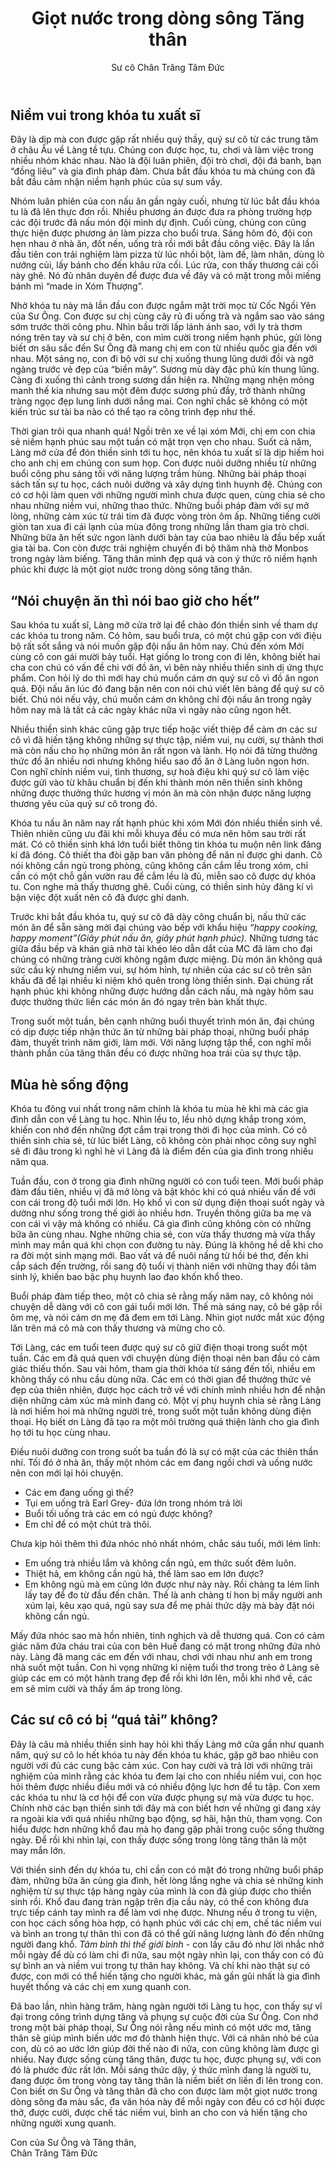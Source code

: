 ﻿---
title: Giọt nước trong dòng sông Tăng thân
author: Sư cô Chân Trăng Tâm Đức
---

## Niềm vui trong khóa tu xuất sĩ

Đây là dịp mà con được gặp rất nhiều quý thầy, quý sư cô từ các trung tâm ở châu Âu về Làng tề tựu. Chúng con được học, tu, chơi và làm việc trong nhiều nhóm khác nhau. Nào là đội luân phiên, đội trò chơi, đội đá banh, bạn “đồng liêu” và gia đình pháp đàm. Chưa bắt đầu khóa tu mà chúng con đã bắt đầu cảm nhận niềm hạnh phúc của sự sum vầy.

Nhóm luân phiên của con nấu ăn gần ngày cuối, nhưng từ lúc bắt đầu khóa tu là đã lên thực đơn rồi. Nhiều phương án được đưa ra phòng trường hợp các đội trước đã nấu món đội mình dự định. Cuối cùng, chúng con cũng thực hiện được phương án làm pizza cho buổi trưa. Sáng hôm đó, đội con hẹn nhau ở nhà ăn, đốt nến, uống trà rồi mới bắt đầu công việc. Đây là lần đầu tiên con trải nghiệm làm pizza từ lúc nhồi bột, làm đế, làm nhân, dùng lò nướng củi, lấy bánh cho đến khâu rửa cối. Lúc rửa, con thấy thương cái cối này ghê. Nó đủ nhân duyên để được đưa về đây và có mặt trong mỗi miếng bánh mì “made in Xóm Thượng”.

Nhờ khóa tu này mà lần đầu con được ngắm mặt trời mọc từ Cốc Ngồi Yên của Sư Ông. Con được sư chị cùng cây rủ đi uống trà và ngắm sao vào sáng sớm trước thời công phu. Nhìn bầu trời lấp lánh ánh sao, với ly trà thơm nóng trên tay và sư chị ở bên, con mỉm cười trong niềm hạnh phúc, gửi lòng biết ơn sâu sắc đến Sư Ông đã mang chị em con từ nhiều quốc gia đến với nhau. Một sáng nọ, con đi bộ với sư chị xuống thung lũng dưới đồi và ngỡ ngàng trước vẻ đẹp của “biển mây”. Sương mù dày đặc phủ kín thung lũng. Càng đi xuống thì cảnh trong sương dần hiện ra. Những mạng nhện mỏng manh thế kia nhưng sau một đêm được sương phủ đầy, trở thành những tràng ngọc đẹp lung linh dưới nắng mai. Con nghĩ chắc sẽ không có một kiến trúc sư tài ba nào có thể tạo ra công trình đẹp như thế. 

Thời gian trôi qua nhanh quá! Ngồi trên xe về lại xóm Mới, chị em con chia sẻ niềm hạnh phúc sau một tuần có mặt trọn vẹn cho nhau. Suốt cả năm, Làng mở cửa để đón thiền sinh tới tu học, nên khóa tu xuất sĩ là dịp hiếm hoi cho anh chị em chúng con sum họp. Con được nuôi dưỡng nhiều từ những buổi công phu sáng tối với năng lượng trầm hùng. Những bài pháp thoại sách tấn sự tu học, cách nuôi dưỡng và xây dựng tình huynh đệ. Chúng con có cơ hội làm quen với những người mình chưa được quen, cùng chia sẻ cho nhau những niềm vui, những thao thức. Những buổi pháp đàm với sự mở lòng, những cảm xúc từ trái tim đã được vòng tròn ôm ấp. Những tiếng cười giòn tan xua đi cái lạnh của mùa đông trong những lần tham gia trò chơi. Những bữa ăn hết sức ngon lành dưới bàn tay của bao nhiêu là đầu bếp xuất gia tài ba. Con còn được trải nghiệm chuyến đi bộ thăm nhà thờ Monbos trong ngày làm biếng. Tăng thân mình đẹp quá và con ý thức rõ niềm hạnh phúc khi được là một giọt nước trong dòng sông tăng thân.

## “Nói chuyện ăn thì nói bao giờ cho hết”

Sau khóa tu xuất sĩ, Làng mở cửa trở lại để chào đón thiền sinh về tham dự các khóa tu trong năm. Có hôm, sau buổi trưa, có một chú gặp con với điệu bộ rất sốt sắng và nói muốn gặp đội nấu ăn hôm nay. Chú đến xóm Mới cùng cô con gái mười bảy tuổi. Hạt giống lo trong con đi lên, không biết hai cha con chú có vấn đề chi với đồ ăn, vì bên này nhiều thiền sinh dị ứng thực phẩm. Con hỏi lý do thì mới hay chú muốn cám ơn quý sư cô vì đồ ăn ngon quá. Đội nấu ăn lúc đó đang bận nên con nói chú viết lên bảng để quý sư cô biết. Chú nói nếu vậy, chú muốn cám ơn không chỉ đội nấu ăn trong ngày hôm nay mà là tất cả các ngày khác nữa vì ngày nào cũng ngon hết. 

Nhiều thiền sinh khác cũng gặp trực tiếp hoặc viết thiệp để cảm ơn các sư cô vì đã hiến tặng không những sự thực tập, niềm vui, nụ cười, sự thảnh thơi mà còn nấu cho họ những món ăn rất ngon và lành. Họ nói đã từng thưởng thức đồ ăn nhiều nơi nhưng không hiểu sao đồ ăn ở Làng luôn ngon hơn. Con nghĩ chính niềm vui, tình thương, sự hoà điệu khi quý sư cô làm việc được gửi vào từ khâu chuẩn bị đến khi thành món nên thiền sinh không những được thưởng thức hương vị món ăn mà còn nhận được năng lượng thương yêu của quý sư cô trong đó.

Khóa tu nấu ăn năm nay rất hạnh phúc khi xóm Mới đón nhiều thiền sinh về. Thiên nhiên cũng ưu đãi khi mỗi khuya đều có mưa nên hôm sau trời rất mát. Có cô thiền sinh khá lớn tuổi biết thông tin khóa tu muộn nên link đăng kí đã đóng. Cô thiết tha đòi gặp ban văn phòng để năn nỉ được ghi danh. Cô nói không cần ngủ trong phòng, cũng không cần cắm lều trong xóm, chỉ cần có một chỗ gần vườn rau để cắm lều là đủ, miễn sao cô được dự khóa tu. Con nghe mà thấy thương ghê. Cuối cùng, có thiền sinh hủy đăng kí vì bận việc đột xuất nên cô đã được ghi danh. 

Trước khi bắt đầu khóa tu, quý sư cô đã dày công chuẩn bị, nấu thử các món ăn để sẵn sàng mời đại chúng vào bếp với khẩu hiệu *“happy cooking, happy moment”(Giây phút nấu ăn, giây phút hạnh phúc).* Những tương tác giữa đầu bếp và khán giả nhờ tài khéo léo dẫn dắt của MC đã làm cho đại chúng có những tràng cười không ngậm được miệng. Dù món ăn không quá sức cầu kỳ nhưng niềm vui, sự hóm hỉnh, tự nhiên của các sư cô trên sân khấu đã để lại nhiều kỉ niệm khó quên trong lòng thiền sinh. Đại chúng rất hạnh phúc khi không những được hướng dẫn cách nấu, mà ngày hôm sau được thưởng thức liền các món ăn đó ngay trên bàn khất thực.

Trong suốt một tuần, bên cạnh những buổi thuyết trình món ăn, đại chúng có dịp được tiếp nhận thức ăn từ những bài pháp thoại, những buổi pháp đàm, thuyết trình năm giới, làm mới. Với năng lượng tập thể, con nghĩ mỗi thành phần của tăng thân đều có được những hoa trái của sự thực tập.

## Mùa hè sống động

Khóa tu đông vui nhất trong năm chính là khóa tu mùa hè khi mà các gia đình dẫn con về Làng tu học. Nhìn lều to, lều nhỏ dựng khắp trong xóm, khiến con nhớ đến những đợt cắm trại trong thời đi học của mình. Có cô thiền sinh chia sẻ, từ lúc biết Làng, cô không còn phải nhọc công suy nghĩ sẽ đi đâu trong kì nghỉ hè vì Làng đã là điểm đến của gia đình trong nhiều năm qua.

Tuần đầu, con ở trong gia đình những người có con tuổi teen. Mới buổi pháp đàm đầu tiên, nhiều vị đã mở lòng và bật khóc khi có quá nhiều vấn đề với con cái trong độ tuổi mới lớn. Họ khổ vì con sử dụng điện thoại suốt ngày và dường như sống trong thế giới ảo nhiều hơn. Truyền thông giữa ba mẹ và con cái vì vậy mà không có nhiều. Cả gia đình cũng không còn có những bữa ăn cùng nhau. Nghe những chia sẻ, con vừa thấy thương mà vừa thấy mình may mắn quá khi chọn con đường tu này. Đúng là không hề dễ khi cho ra đời một sinh mạng mới. Bao vất vả để nuôi nấng từ hồi bé thơ, đến khi cắp sách đến trường, rồi sang độ tuổi vị thành niên với những thay đổi tâm sinh lý, khiến bao bậc phụ huynh lao đao khốn khổ theo.

Buổi pháp đàm tiếp theo, một cô chia sẻ rằng mấy năm nay, cô không nói chuyện dễ dàng với cô con gái tuổi mới lớn. Thế mà sáng nay, cô bé gặp rồi ôm mẹ, và nói cám ơn mẹ đã đem em tới Làng. Nhìn giọt nước mắt xúc động lăn trên má cô mà con thấy thương và mừng cho cô. 

Tới Làng, các em tuổi teen được quý sư cô giữ điện thoại trong suốt một tuần. Các em đã quá quen với chuyện dùng điện thoại nên ban đầu có cảm giác thiếu thốn. Sau vài hôm, tham gia thời khóa từ sáng đến tối, nhiều em không thấy có nhu cầu dùng nữa. Các em có thời gian để thưởng thức vẻ đẹp của thiên nhiên, được học cách trở về với chính mình nhiều hơn để nhận diện những cảm xúc mà mình đang có. Một vị phụ huynh chia sẻ rằng Làng là nơi hiếm hoi mà những người trẻ, trong suốt một tuần không dùng điện thoại. Họ biết ơn Làng đã tạo ra một môi trường quá thiện lành cho gia đình họ tới tu học cùng nhau.

Điều nuôi dưỡng con trong suốt ba tuần đó là sự có mặt của các thiên thần nhí. Tối đó ở nhà ăn, thấy một nhóm các em đang ngồi chơi và uống nước nên con mới lại hỏi chuyện. 

- Các em đang uống gì thế?
- Tụi em uống trà Earl Grey- đứa lớn trong nhóm trả lời
- Buổi tối uống trà các em có ngủ được không?
- Em chỉ để có một chút trà thôi.

Chưa kịp hỏi thêm thì đứa nhóc nhỏ nhất nhóm, chắc sáu tuổi, mới lém lỉnh:

- Em uống trà nhiều lắm và không cần ngủ, em thức suốt đêm luôn.
- Thiệt hả, em không cần ngủ hả, thế làm sao em lớn được?
- Em không ngủ mà em cũng lớn được như này này. Rồi chàng ta lém lỉnh lấy tay để đo từ đầu đến chân. Thế là anh chàng tí hon bị mấy người anh xúm lại, kêu xạo quá, ngủ say sưa để mẹ phải thức dậy mà bày đặt nói không cần ngủ.

Mấy đứa nhóc sao mà hồn nhiên, tinh nghịch và dễ thương quá. Con có cảm giác năm đứa cháu trai của con bên Huế đang có mặt trong những đứa nhỏ này. Làng đã mang các em đến với nhau, chơi với nhau như anh em trong nhà suốt một tuần. Con hi vọng những kỉ niệm tuổi thơ trong trẻo ở Làng sẽ giúp các em có một hành trang đẹp để rồi khi lớn lên, mỗi khi nhớ về, các em sẽ mỉm cười và thấy ấm áp trong lòng.

## Các sư cô có bị “quá tải” không?

Đây là câu mà nhiều thiền sinh hay hỏi khi thấy Làng mở cửa gần như quanh năm, quý sư cô lo hết khóa tu này đến khóa tu khác, gặp gỡ bao nhiêu con người với đủ các cung bậc cảm xúc. Con hay cười và trả lời với những trải nghiệm của mình rằng các khóa tu đem lại cho con nhiều niềm vui, con học hỏi thêm được nhiều điều mới và có nhiều động lực hơn để tu tập. Con xem các khóa tu như là cơ hội để con vừa được phụng sự mà vừa được tu học. Chính nhờ các bạn thiền sinh tới đây mà con biết hơn về những gì đang xảy ra ngoài kia với quá nhiều những bạo động, sợ hãi, hận thù, tham vọng. Con hiểu được hơn những khổ đau mà họ đang gặp phải trong cuộc sống thường ngày. Để rồi khi nhìn lại, con thấy được sống trong lòng tăng thân là một may mắn lớn. 

Với thiền sinh đến dự khóa tu, chỉ cần con có mặt đó trong những buổi pháp đàm, những bữa ăn cùng gia đình, hết lòng lắng nghe và chia sẻ những kinh nghiệm từ sự thực tập hàng ngày của mình là con đã giúp được cho thiền sinh rồi. Khổ đau đang tràn ngập trên địa cầu này, có thể con không đưa trực tiếp cánh tay mình ra để làm vơi nhẹ được. Nhưng nếu ở trong tu viện, con học cách sống hòa hợp, có hạnh phúc với các chị em, chế tác niềm vui và bình an trong tự thân thì con đã có thể gửi năng lượng lành đó đến những người đang khổ. *Tâm bình thì thế giới bình* - con lấy câu đó như lời nhắc nhở mỗi ngày để dù có làm chi đi nữa, sau một ngày nhìn lại, con thấy con có đủ sự bình an và niềm vui trong tự thân hay không. Và chỉ khi nào thật sự có được, con mới có thể hiến tặng cho người khác, mà gần gũi nhất là gia đình huyết thống và các chị em xung quanh con.

Đã bao lần, nhìn hàng trăm, hàng ngàn người tới Làng tu học, con thấy sự vĩ đại trong công trình dựng tăng và phụng sự cuộc đời của Sư Ông. Con nhớ trong một bài pháp thoại, Sư Ông nói rằng nếu mình có một ước mơ, tăng thân sẽ giúp mình biến ước mơ đó thành hiện thực. Với cá nhân nhỏ bé của con, dù có ao ước lớn giúp đời thế nào đi nữa, con cũng không làm được gì nhiều. Nay được sống cùng tăng thân, được tu học, được phụng sự, với con đó là phước đức rất lớn. Mỗi sáng thức dậy, ý thức mình đang là người tu, đang được ôm trong vòng tay tăng thân là niềm biết ơn liền đi lên trong con. Con biết ơn Sư Ông và tăng thân đã cho con được làm một giọt nước trong dòng sông đa màu sắc, đa văn hóa này để mỗi ngày con đều có cơ hội được thở, được cười, được chế tác niềm vui, bình an cho con và hiến tặng cho những người xung quanh. 

<p class="signoff"><span class="signoff-lvl-1">Con của Sư Ông và Tăng thân,</span><br/>
<span class="signoff-lvl-2">Chân Trăng Tâm Đức</span></p>